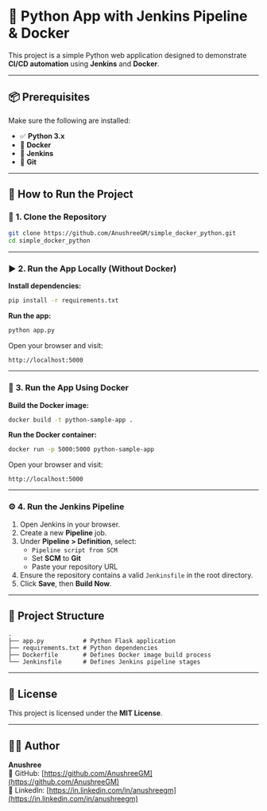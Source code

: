 # 🐍 **Python App with Jenkins Pipeline & Docker**

This project is a simple Python web application designed to demonstrate **CI/CD automation** using **Jenkins** and **Docker**.

---

## 📦 **Prerequisites**

Make sure the following are installed:

- ✅ **Python 3.x**
- 🐳 **Docker**
- 🧰 **Jenkins**
- 🔧 **Git**

---

## 🚀 **How to Run the Project**

### 🔧 **1. Clone the Repository**

```bash
git clone https://github.com/AnushreeGM/simple_docker_python.git
cd simple_docker_python
```

---

### ▶️ **2. Run the App Locally (Without Docker)**

**Install dependencies:**

```bash
pip install -r requirements.txt
```

**Run the app:**

```bash
python app.py
```

Open your browser and visit:

```
http://localhost:5000
```

---

### 🐳 **3. Run the App Using Docker**

**Build the Docker image:**

```bash
docker build -t python-sample-app .
```

**Run the Docker container:**

```bash
docker run -p 5000:5000 python-sample-app
```

Open your browser and visit:

```
http://localhost:5000
```

---

### ⚙️ **4. Run the Jenkins Pipeline**

1. Open Jenkins in your browser.
2. Create a new **Pipeline** job.
3. Under **Pipeline > Definition**, select:
   - `Pipeline script from SCM`
   - Set **SCM** to **Git**
   - Paste your repository URL
4. Ensure the repository contains a valid `Jenkinsfile` in the root directory.
5. Click **Save**, then **Build Now**.

---

## 📄 **Project Structure**

```
.
├── app.py           # Python Flask application
├── requirements.txt # Python dependencies
├── Dockerfile       # Defines Docker image build process
└── Jenkinsfile      # Defines Jenkins pipeline stages
```

---

## 📌 **License**

This project is licensed under the **MIT License**.

---

## 🙋‍♀️ **Author**

**Anushree**  
🔗 GitHub: [https://github.com/AnushreeGM](https://github.com/AnushreeGM)  
🔗 LinkedIn: [https://in.linkedin.com/in/anushreegm](https://in.linkedin.com/in/anushreegm)
